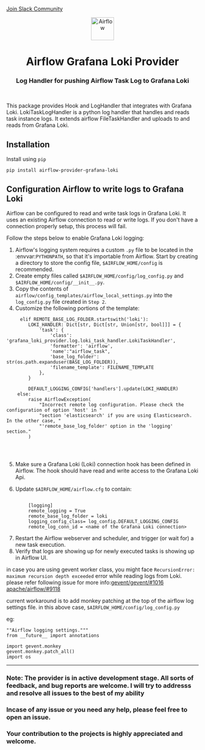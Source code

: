 [Join Slack Community](https://airflow-grafana-loki.slack.com/)

<p align="center">
  <a href="https://www.airflow.apache.org">
    <img alt="Airflow" src="https://cwiki.apache.org/confluence/download/attachments/145723561/airflow_transparent.png?api=v2" width="60" />
  </a>
</p>
<h1 align="center">
  Airflow Grafana Loki Provider
</h1>
  <h3 align="center">
  Log Handler for pushing Airflow Task Log to Grafana Loki
</h3>
<br/>

This package provides Hook and LogHandler that integrates with Grafana Loki. LokiTaskLogHandler is a python log handler that handles and reads task instance logs. It extends airflow FileTaskHandler and uploads to and reads from Grafana Loki.

Installation
--------------
Install using `pip` 

`pip install airflow-provider-grafana-loki` 

Configuration Airflow to write logs to Grafana Loki
---------------------------------------------------

Airflow can be configured to read and write task logs in Grafana Loki. It uses an existing
Airflow connection to read or write logs. If you don't have a connection properly setup,
this process will fail.

Follow the steps below to enable Grafana Loki logging:

1. Airflow's logging system requires a custom ``.py`` file to be located in the :envvar:`PYTHONPATH`, so that it's importable from Airflow. Start by creating a directory to store the config file, ``$AIRFLOW_HOME/config`` is recommended.
2. Create empty files called ``$AIRFLOW_HOME/config/log_config.py`` and ``$AIRFLOW_HOME/config/__init__.py``.
3. Copy the contents of ``airflow/config_templates/airflow_local_settings.py`` into the ``log_config.py`` file created in ``Step 2``.
4. Customize the following portions of the template:

```
     elif REMOTE_BASE_LOG_FOLDER.startswith('loki'):
        LOKI_HANDLER: Dict[str, Dict[str, Union[str, bool]]] = {
            'task': {
                'class': 'grafana_loki_provider.log.loki_task_handler.LokiTaskHandler',
                'formatter': 'airflow',
                'name':"airflow_task",
                'base_log_folder': str(os.path.expanduser(BASE_LOG_FOLDER)),
                'filename_template': FILENAME_TEMPLATE
            },
        }

        DEFAULT_LOGGING_CONFIG['handlers'].update(LOKI_HANDLER)
    else:
        raise AirflowException(
            "Incorrect remote log configuration. Please check the configuration of option 'host' in "
            "section 'elasticsearch' if you are using Elasticsearch. In the other case, "
            "'remote_base_log_folder' option in the 'logging' section."
        )




```

5. Make sure a Grafana Loki (Loki) connection hook has been defined in Airflow. The hook should have read and write access to the Grafana Loki Api.

6. Update ``$AIRFLOW_HOME/airflow.cfg`` to contain:

```

        [logging]
        remote_logging = True
        remote_base_log_folder = loki
        logging_config_class= log_config.DEFAULT_LOGGING_CONFIG
        remote_log_conn_id = <name of the Grafana Loki connection>
```

7. Restart the Airflow webserver and scheduler, and trigger (or wait for) a new task execution.
8. Verify that logs are showing up for newly executed tasks is showing up in Airflow UI. 


in case you are using gevent worker class, you might face `RecursionError: maximum recursion depth exceeded` error while reading logs from Loki. 
please refer following issue for more info:[gevent/gevent/#1016]() [apache/airflow/#9118](https://github.com/apache/airflow/issues/9118)

current workaround is to add monkey patching at the top of the airflow log settings file. in this above case, ``$AIRFLOW_HOME/config/log_config.py``

eg:
```
""Airflow logging settings."""
from __future__ import annotations

import gevent.monkey
gevent.monkey.patch_all()
import os
```


----

<h3> Note: The provider is in active  development stage. All sorts of feedback, and bug reports are welcome. I will try to addresss and resolve all issues to the best of my ability </h3> 
<h3>Incase of any issue or you need any help, please feel free to open an issue. </h3>
<h3>Your contribution to the projects is highly appreciated and welcome.</h3>
